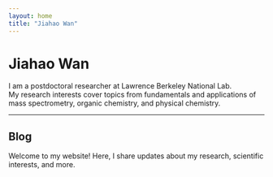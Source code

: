 ```yaml
---
layout: home
title: "Jiahao Wan"
---
```


# Jiahao Wan

I am a postdoctoral researcher at Lawrence Berkeley National Lab.  
My research interests cover topics from fundamentals and applications of mass spectrometry, organic chemistry, and physical chemistry.

---

## Blog

Welcome to my website! Here, I share updates about my research, scientific interests, and more.

<!-- The list of posts will appear below automatically if you create posts in _posts/ -->
